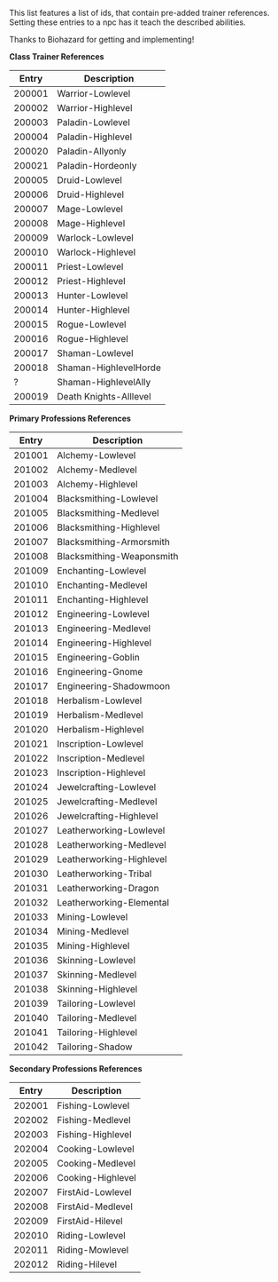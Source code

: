 This list features a list of ids, that contain pre-added trainer references. Setting these entries to a npc has it teach the described abilities.

Thanks to Biohazard for getting and implementing!

**Class Trainer References**

| Entry | Description |
| --- | --- |
| 200001 | Warrior-Lowlevel |
| 200002 | Warrior-Highlevel |
| 200003 | Paladin-Lowlevel |
| 200004 | Paladin-Highlevel |
| 200020 | Paladin-Allyonly |
| 200021 | Paladin-Hordeonly |
| 200005 | Druid-Lowlevel |
| 200006 | Druid-Highlevel |
| 200007 | Mage-Lowlevel |
| 200008 | Mage-Highlevel |
| 200009 | Warlock-Lowlevel |
| 200010 | Warlock-Highlevel |
| 200011 | Priest-Lowlevel |
| 200012 | Priest-Highlevel |
| 200013 | Hunter-Lowlevel |
| 200014 | Hunter-Highlevel |
| 200015 | Rogue-Lowlevel |
| 200016 | Rogue-Highlevel |
| 200017 | Shaman-Lowlevel |
| 200018 | Shaman-HighlevelHorde |
| ? | Shaman-HighlevelAlly |
| 200019 | Death Knights-Alllevel |

**Primary Professions References**

| Entry | Description |
| --- | --- |
| 201001 | Alchemy-Lowlevel |
| 201002 | Alchemy-Medlevel |
| 201003 | Alchemy-Highlevel |
| 201004 | Blacksmithing-Lowlevel |
| 201005 | Blacksmithing-Medlevel |
| 201006 | Blacksmithing-Highlevel |
| 201007 | Blacksmithing-Armorsmith |
| 201008 | Blacksmithing-Weaponsmith |
| 201009 | Enchanting-Lowlevel |
| 201010 | Enchanting-Medlevel |
| 201011 | Enchanting-Highlevel |
| 201012 | Engineering-Lowlevel |
| 201013 | Engineering-Medlevel |
| 201014 | Engineering-Highlevel |
| 201015 | Engineering-Goblin |
| 201016 | Engineering-Gnome |
| 201017 | Engineering-Shadowmoon |
| 201018 | Herbalism-Lowlevel |
| 201019 | Herbalism-Medlevel |
| 201020 | Herbalism-Highlevel |
| 201021 | Inscription-Lowlevel |
| 201022 | Inscription-Medlevel |
| 201023 | Inscription-Highlevel |
| 201024 | Jewelcrafting-Lowlevel |
| 201025 | Jewelcrafting-Medlevel |
| 201026 | Jewelcrafting-Highlevel |
| 201027 | Leatherworking-Lowlevel |
| 201028 | Leatherworking-Medlevel |
| 201029 | Leatherworking-Highlevel |
| 201030 | Leatherworking-Tribal |
| 201031 | Leatherworking-Dragon |
| 201032 | Leatherworking-Elemental |
| 201033 | Mining-Lowlevel |
| 201034 | Mining-Medlevel |
| 201035 | Mining-Highlevel |
| 201036 | Skinning-Lowlevel |
| 201037 | Skinning-Medlevel |
| 201038 | Skinning-Highlevel |
| 201039 | Tailoring-Lowlevel |
| 201040 | Tailoring-Medlevel |
| 201041 | Tailoring-Highlevel |
| 201042 | Tailoring-Shadow |

**Secondary Professions References**

| Entry | Description |
| --- | --- |
| 202001 | Fishing-Lowlevel |
| 202002 | Fishing-Medlevel |
| 202003 | Fishing-Highlevel |
| 202004 | Cooking-Lowlevel |
| 202005 | Cooking-Medlevel |
| 202006 | Cooking-Highlevel |
| 202007 | FirstAid-Lowlevel |
| 202008 | FirstAid-Medlevel |
| 202009 | FirstAid-Hilevel |
| 202010 | Riding-Lowlevel |
| 202011 | Riding-Mowlevel |
| 202012 | Riding-Hilevel |
